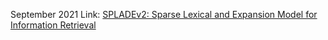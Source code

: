September 2021
Link: [SPLADEv2: Sparse Lexical and Expansion Model for Information Retrieval](https://arxiv.org/abs/2109.10086)

